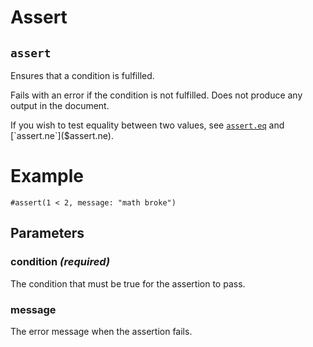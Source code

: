# Assert

## `assert`

Ensures that a condition is fulfilled.

Fails with an error if the condition is not fulfilled. Does not
produce any output in the document.

If you wish to test equality between two values, see
[`assert.eq`]($assert.eq) and [`assert.ne`]($assert.ne).

# Example
```typ
#assert(1 < 2, message: "math broke")
```

## Parameters

### condition *(required)*

The condition that must be true for the assertion to pass.

### message 

The error message when the assertion fails.

